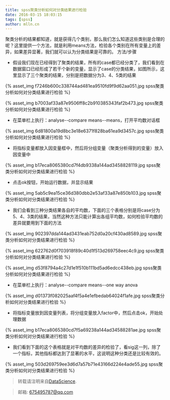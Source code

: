 ```yaml
---
title: spss聚类分析如何对分类结果进行检验
date: 2016-03-15 18:03:15
tags: [spss]
author: mlln.cn
---
```

聚类分析的结果都知道，就是获得几个类别，那么我们怎么知道这些类别是合理的呢？这里提供一个方法，就是利用means方法，检验各个类别在所有变量上的差异，如果差异显著，我们就可以认为分类结果是可靠的。
方法/步骤


- 假设我们现在已经得到了聚类的结果，所有的case都已经分类了，我们看到在数据窗口已经形成了若干个新的变量，显示了case的分类结果，如图所示，这里显示了三个聚类的结果，分别是把数据分为3、4、5类的结果

{% asset_img f7246b600c338744ad481ea9510fd9f9d62aa051.jpg spss聚类分析如何对分类结果进行检验 %}

{% asset_img b7003af33a87e9506ff8c2b910385343faf2b473.jpg spss聚类分析如何对分类结果进行检验 %}

- 在菜单栏上执行：analyse--compare means--means，打开平均数对话框

{% asset_img 6d81800a19d8bc3e18e6371f828ba61ea9d3457c.jpg spss聚类分析如何对分类结果进行检验 %}

- 将指标变量都放入因变量框中，然后将分组变量（聚类分析得到的变量）放入因变量中

{% asset_img b17eca8065380cd7f4db9338a144ad3458828119.jpg spss聚类分析如何对分类结果进行检验 %}

- 点击ok按钮，开始运行数据，并显示结果

{% asset_img 5ab5c9ea15ce36d380dbb2e53af33a87e850b103.jpg spss聚类分析如何对分类结果进行检验 %}

- 我们会看到三种分类结果各自的平均数，下面的三个表格分别是将case分为5、4、3类的结果，当然这种方法只能计算出各组平均数，如何检验平均数的差异就要用到下面的方法

{% asset_img 902397dda144ad3431eab752d0a20cf430ad8589.jpg spss聚类分析如何对分类结果进行检验 %}

{% asset_img 622762d0f703918f89c40d1f513d269758eec4c9.jpg spss聚类分析如何对分类结果进行检验 %}

{% asset_img d53f8794a4c27d1e1f510b111bd5ad6edcc438eb.jpg spss聚类分析如何对分类结果进行检验 %}

- 在菜单栏上执行：analyse--compare means--one way anova

{% asset_img d01373f082025aaf4f5a4e1efbedab64024f1afe.jpg spss聚类分析如何对分类结果进行检验 %}

- 将指标变量放到因变量列表，将分组变量放入factor中，然后点击ok，开始处理数据

{% asset_img b17eca8065380cd7f5a69238a144ad34588281ae.jpg spss聚类分析如何对分类结果进行检验 %}

- 我们看到下面的这个表格就是对平均数的差异的检验了，看sig这一列，除了一个指标，其他指标都达到了显著的水平，这说明这种分类还是比较有效的。

{% asset_img 503d269759ee3d6d7a57b71e43166d224e4ade55.jpg spss聚类分析如何对分类结果进行检验 %}

> 转载请注明来自[DataScience](http://mlln.cn).

> 邮箱: 675495787@qq.com 
